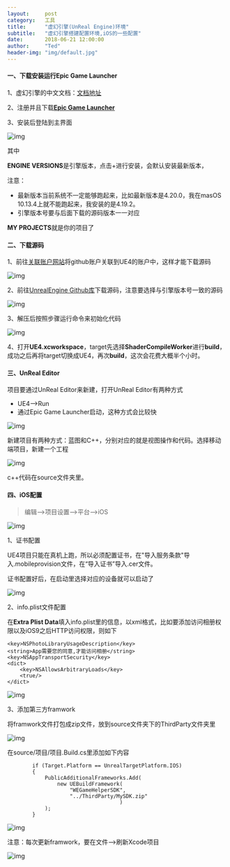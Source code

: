 ```yaml
---
layout:     post
category:   工具
title:      "虚幻引擎(UnReal Engine)环境"
subtitle:   "虚幻引擎搭建配置环境,iOS的一些配置"
date:       2018-06-21 12:00:00
author:     "Ted"
header-img: "img/default.jpg"
---
```


#### 一、下载安装运行Epic Game Launcher

1、虚幻引擎的中文文档：[文档地址](http://api.unrealengine.com/CHN/index.html)

2、注册并且下载[**Epic Game Launcher**](https://www.unrealengine.com/zh-CN/download)

3、安装后登陆到主界面

![img](/img/Simple_8/17.png)

其中

**ENGINE VERSIONS**是引擎版本，点击+进行安装，会默认安装最新版本，

注意：

- 最新版本当前系统不一定能够跑起来，比如最新版本是4.20.0，我在masOS 10.13.4上就不能跑起来，我安装的是4.19.2。
- 引擎版本号要与后面下载的源码版本一一对应

**MY PROJECTS**就是你的项目了

#### 二、下载源码

1、前往[关联账户网站](https://www.unrealengine.com/account/connected)将github账户关联到UE4的账户中，这样才能下载源码

![img](/img/Simple_8/16.png)

2、前往[UnrealEngine Github库](https://github.com/EpicGames/UnrealEngine/releases)下载源码，注意要选择与引擎版本号一致的源码

![img](/img/Simple_8/18.png)

3、解压后按照步骤运行命令来初始化代码

![img](/img/Simple_8/19.png)

4、打开**UE4.xcworkspace**，target先选择**ShaderCompileWorker**进行**build**，成功之后再将target切换成UE4，再次**build**，这次会花费大概半个小时。

#### 三、UnReal Editor

项目要通过UnReal Editor来新建，打开UnReal Editor有两种方式

- UE4-->Run
- 通过Epic Game Launcher启动，这种方式会比较快

![img](/img/Simple_8/20.png)

新建项目有两种方式：蓝图和C++，分别对应的就是视图操作和代码。选择移动端项目，新建一个工程

![img](/img/Simple_8/21.png)

c++代码在source文件夹里。

#### 四、iOS配置

> 编辑-->项目设置-->平台-->iOS

![img](/img/Simple_8/22.png)

1、证书配置

UE4项目只能在真机上跑，所以必须配置证书，在"导入服务条款"导入.mobileprovision文件，在“导入证书”导入.cer文件。

证书配置好后，在启动里选择对应的设备就可以启动了

![img](/img/Simple_8/23.png)

2、info.plist文件配置

在**Extra Plist Data**填入info.plist里的信息，以xml格式，比如要添加访问相册权限以及iOS9之后HTTP访问权限，则如下

```
<key>NSPhotoLibraryUsageDescription</key>
<string>App需要您的同意,才能访问相册</string>
<key>NSAppTransportSecurity</key>
<dict>
	<key>NSAllowsArbitraryLoads</key>
	<true/>
</dict>
```

![img](/img/Simple_8/24.png)

3、添加第三方framwork

将framwork文件打包成zip文件，放到source文件夹下的ThirdParty文件夹里

![img](/img/Simple_8/25.png)

在source/项目/项目.Build.cs里添加如下内容

```
        if (Target.Platform == UnrealTargetPlatform.IOS)
        {
            PublicAdditionalFrameworks.Add(
                new UEBuildFramework(
                    "WEGameHelperSDK",
                    "../ThirdParty/MySDK.zip"
                                    )
            );
        }
```

![img](/img/Simple_8/26.png)

注意：每次更新framwork，要在文件—>刷新Xcode项目

![img](/img/Simple_8/27.png)









